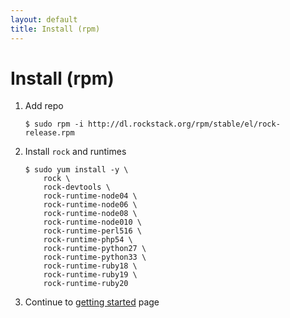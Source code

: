 ```yaml
---
layout: default
title: Install (rpm)
---
```


# Install (rpm)

 1. Add repo

        $ sudo rpm -i http://dl.rockstack.org/rpm/stable/el/rock-release.rpm

 1. Install `rock` and runtimes

        $ sudo yum install -y \
            rock \
            rock-devtools \
            rock-runtime-node04 \
            rock-runtime-node06 \
            rock-runtime-node08 \
            rock-runtime-node010 \
            rock-runtime-perl516 \
            rock-runtime-php54 \
            rock-runtime-python27 \
            rock-runtime-python33 \
            rock-runtime-ruby18 \
            rock-runtime-ruby19 \
            rock-runtime-ruby20

 1. Continue to [getting started](/docs/) page
